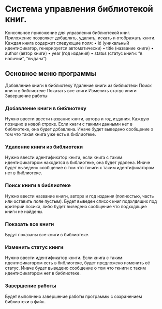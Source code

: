 # Система управления библиотекой книг.
Консольное приложение для управления библиотекой книг. Приложение позволяет добавлять, удалять, искать и отображать книги. Каждая книга содержит следующие поля:
 • id (уникальный идентификатор, генерируется автоматически)
 • title (название книги)
 • author (автор книги)
 • year (год издания)
 • status (статус книги: “в наличии”, “выдана”)

 ## Основное меню программы
Добавление книги в библиотеку
Удаление книги из библиотеки
Поиск книги в библиотеке
Показать все книги
Изменить статус книги
Завершение работы

### Добавление книги в библиотеку
Нужно ввести ввести название книги, автора и год издания. Каждую позицию в новой строке. Если кнаги с такими данными нет в библиотеке, она будет добавлена. Иначе будет выведено сообщение о том что такая книга уже есть в библиотеке.

### Удаление книги из библиотеки
Нужно ввести идентификатор книги, если книга с таким идентификатором находится в библиотеке, она будет удалена. Иначе будет выведено сообщение о том что ткниги с таким идентификатором нет в библиотеке.

### Поиск книги в библиотеке
Нужно ввести название книги, автора и год издания (полностью, часть или оставить поле пустым). Будет выведен список книг подхлдящих под критерий посика, либо будет выведено сообщение что подходящие книги не найдены.

### Показать все книги
Будут показаны все книги в библиотеке.

### Изменить статус книги
Нужно ввести идентификатор книги. Если книга с таким идентификатором есть в библиотеке, будет предложено изменить её статус. Иначе будет выведено сообщение о том что ткниги с таким идентификатором нет в библиотеке.

### Завершение работы
Будет выполнено завершение работы программы с сохранением библиотеки в файл.
